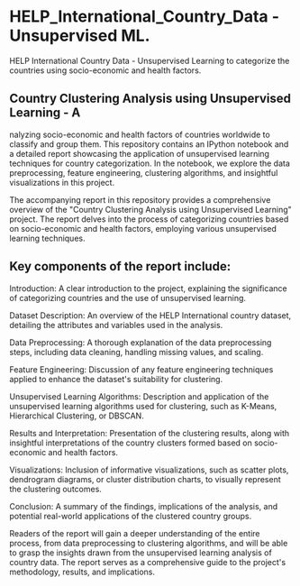 # HELP_International_Country_Data - Unsupervised ML. 
HELP International Country Data - Unsupervised Learning to categorize the countries using socio-economic and health factors.

## Country Clustering Analysis using Unsupervised Learning - A
nalyzing socio-economic and health factors of countries worldwide to classify and group them. This repository contains an IPython notebook and a detailed report showcasing the application of unsupervised learning techniques for country categorization. In the notebook, we explore the data preprocessing, feature engineering, clustering algorithms, and insightful visualizations in this project.

The accompanying report in this repository provides a comprehensive overview of the "Country Clustering Analysis using Unsupervised Learning" project. The report delves into the process of categorizing countries based on socio-economic and health factors, employing various unsupervised learning techniques.

## Key components of the report include:
Introduction: A clear introduction to the project, explaining the significance of categorizing countries and the use of unsupervised learning.

Dataset Description: An overview of the HELP International country dataset, detailing the attributes and variables used in the analysis.

Data Preprocessing: A thorough explanation of the data preprocessing steps, including data cleaning, handling missing values, and scaling.

Feature Engineering: Discussion of any feature engineering techniques applied to enhance the dataset's suitability for clustering.

Unsupervised Learning Algorithms: Description and application of the unsupervised learning algorithms used for clustering, such as K-Means, Hierarchical Clustering, or DBSCAN.

Results and Interpretation: Presentation of the clustering results, along with insightful interpretations of the country clusters formed based on socio-economic and health factors.

Visualizations: Inclusion of informative visualizations, such as scatter plots, dendrogram diagrams, or cluster distribution charts, to visually represent the clustering outcomes.

Conclusion: A summary of the findings, implications of the analysis, and potential real-world applications of the clustered country groups.

Readers of the report will gain a deeper understanding of the entire process, from data preprocessing to clustering algorithms, and will be able to grasp the insights drawn from the unsupervised learning analysis of country data. The report serves as a comprehensive guide to the project's methodology, results, and implications.
